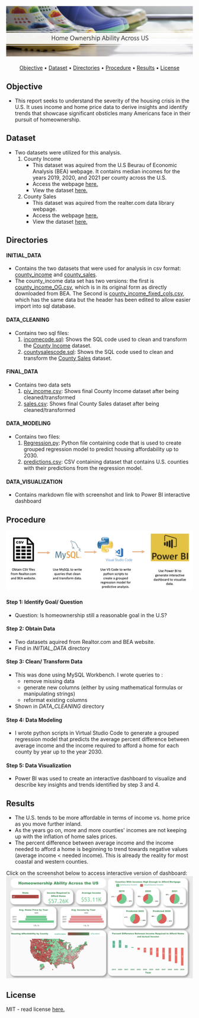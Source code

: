 ![Header_Icon][Header_icon]
---
<p align="center">
  <a href="#Objective">Objective</a> •
  <a href="#Dataset">Dataset</a> •
  <a href="#Directories">Directories</a> •
  <a href="#Procedure">Procedure</a> •
  <a href="#Results">Results</a> •
  <a href="#License">License</a>
</p>

## Objective
- This report seeks to understand the severity of the housing crisis in the U.S. It uses income and home price data to derive insights and identify trends that showcase significant obsticles many Americans face in their pursuit of homeownership.

## Dataset
- Two datasets were utilized for this analysis.
    1. County Income
       - This dataset was aquired from the U.S Beurau of Economic Analysis (BEA) webpage. It contains median incomes for the years 2019, 2020, and 2021 per county across the U.S.
       - Access the webpage [here.][income_data_link]
       - View the dataset [here.][income_fixed]
    3. County Sales
       - This dataset was aquired from the realter.com data library webpage.
       - Access the webpage [here.][sales_data_link]
       - View the dataset [here.][sales_initial]
    
## Directories

#### INITIAL_DATA
- Contains the two datasets that were used for analysis in csv format: [county_income][income_fixed] and [county_sales][sales_initial].
- The county_income data set has two versions: the first is [county_income_OG.csv][income_OG], which is in its original form as directly downloaded from BEA. The Second is [county_income_fixed_cols.csv][income_fixed], which has the same data but the header has been edited to allow easier import into sql database.
  
#### DATA_CLEANING
- Contains two sql files:
  1. [incomecode.sql][incomecode]: Shows the SQL code used to clean and transform the [County Income][income_fixed] dataset.
  2. [countysalescode.sql][salescode]: Shows the SQL code used to clean and transform the [County Sales][sales_initial] dataset.
 
#### FINAL_DATA
  - Contains two data sets
    1. [piv_income.csv][piv_income]: Shows final County Income dataset after being cleaned/transformed
    2. [sales.csv][sales_final]: Shows final County Sales dataset after being cleaned/transformed
   
#### DATA_MODELING
  - Contains two files:
    1. [Regression.py][regression]: Python file containing code that is used to create grouped regression model to predict housing affordability up to 2030.
    2. [predictions.csv][predictions]: CSV containing dataset that contains U.S. counties with their predictions from the regression model.

#### DATA_VISUALIZATION
  - Contains markdown file with screenshot and link to Power BI interactive dashboard


## Procedure
![Proj_steps][proj_steps]

#### Step 1: Identify Goal/ Question
  - Question: Is homeownership still a reasonable goal in the U.S?

#### Step 2: Obtain Data
  - Two datasets aquired from Realtor.com and BEA website.
  - Find in *INITIAL_DATA* directory

#### Step 3: Clean/ Transform Data
  - This was done using MySQL Workbench. I wrote queries to :
    - remove missing data
    - generate new columns (either by using mathematical formulas or manipulating strings)
    - reformat existing columns
  - Shown in *DATA_CLEANING* directory

#### Step 4: Data Modeling
  - I wrote python scripts in Virtual Studio Code to generate a grouped regression model that predicts the average percent difference between average income and the income required to afford a home for each county by year up to the year 2030.

#### Step 5: Data Visualization
  - Power BI was used to create an interactive dashboard to visualize and describe key insights and trends identified by step 3 and 4.


## Results
- The U.S. tends to be more affordable in terms of income vs. home price as you move further inland.
- As the years go on, more and more counties' incomes are not keeping up with the inflation of home sales prices.
- The percent difference between average income and the income needed to afford a home is beginning to trend towards negative values (average income < needed income). This is already the reality for most coastal and western counties.

Click on the screenshot below to access interactive version of dashboard:
[![dashboard_img]][dashboard_link]

## License
MIT - read license [here.][license]
  























  <!-- Image Links -->
[Header_icon]: RESOURCES/readmee_icon.jpg
[proj_steps]: RESOURCES/analysis_steps.jpg
[dashboard_img]: RESOURCES/powerBI_screenshot.jpg

<!-- External Links -->
[dashboard_link]: https://app.powerbi.com/view?r=eyJrIjoiNGY1MGI1MGUtMTEwZC00ZTI2LWIyYjctMGFmODRmZjc2ZDljIiwidCI6ImI1ZWI4OTAyLWRlNTctNGUyZS05YTUxLTI0MWNhZmFiYTE0NCJ9
[income_data_link]: https://www.bea.gov/data/income-saving/personal-income-county-metro-and-other-areas
[sales_data_link]: https://www.realtor.com/research/data/

<!-- Github Links -->
[Initial_data]: https://github.com/GabbyGuinard/Homeownership_Ability_Across_US/tree/main/INITIAL_DATA
[income_OG]: https://github.com/GabbyGuinard/Homeownership_Ability_Across_US/blob/main/INITIAL_DATA/county_income_OG.csv
[income_fixed]: https://github.com/GabbyGuinard/Homeownership_Ability_Across_US/blob/main/INITIAL_DATA/county_income_fixed_cols.csv
[DATA_CLEANING]: https://github.com/GabbyGuinard/Homeownership_Ability_Across_US/tree/main/DATA_CLEANING
[incomecode]: https://github.com/GabbyGuinard/Homeownership_Ability_Across_US/blob/main/DATA_CLEANING/incomecode.sql
[salescode]: https://github.com/GabbyGuinard/Homeownership_Ability_Across_US/blob/main/DATA_CLEANING/countysalescods.sql
[FINAL_DATA]: https://github.com/GabbyGuinard/Homeownership_Ability_Across_US/tree/main/FINAL_DATA
[piv_income]: https://github.com/GabbyGuinard/Homeownership_Ability_Across_US/blob/main/FINAL_DATA/piv_income.csv
[DATA_MODELING]: https://github.com/GabbyGuinard/Homeownership_Ability_Across_US/tree/main/DATA_MODELING
[regression]: https://github.com/GabbyGuinard/Homeownership_Ability_Across_US/blob/main/DATA_MODELING/Regression.py
[predictions]: https://github.com/GabbyGuinard/Homeownership_Ability_Across_US/blob/main/DATA_MODELING/predictions.csv
[License]: https://github.com/GabbyGuinard/Homeownership_Ability_Across_US/blob/main/LICENSE
[sales_initial]: https://github.com/GabbyGuinard/Homeownership_Ability_Across_US/blob/main/INITIAL_DATA/county_sales.csv
[sales_final]: https://github.com/GabbyGuinard/Homeownership_Ability_Across_US/blob/main/FINAL_DATA/sales.csv
